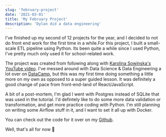 ```yaml
---
slug: 'february-project'
date: '2021-03-01'
title: 'My February Project'
description: 'Dylan did a data engineering'
---
```


I've finished up my second of 12 projects for the year, and I decided to not do
front end work for the first time in a while.For this project, I built a
small-scale ETL pipeline using Python. Its been quite a while since I used
Python, I've pretty much only used it for school-related work.

The project was created from following along with
[Karolina Sowinska's YouTube video](https://www.youtube.com/watch?v=dvviIUKwH7o&list=PLNkCniHtd0PNM4NZ5etgYMw4ojid0Aa6i&index=6).
I've messed around with Data Science & Data Engineering a lot over on
[DataCamp](https://www.datacamp.com/), but this was my first time doing
something a little more on my own as opposed to a super guided lesson. It was
definitely a good change of pace from front-end-land of React/JavaScript.

A bit of a post-mortem, I'm glad I went with Postgres instead of SQLite that was
used in the tutorial. I'd defintely like to do some more data validation or
transformation, and get more practice coding with Python. I'm still planning on
writing some Airflow stuff in it, and I want to set it all up with Docker.

You can check out the code for it over on my
[Github](https://github.com/its-dgreen/spotify-etl).

Well, that's all for now 👋
